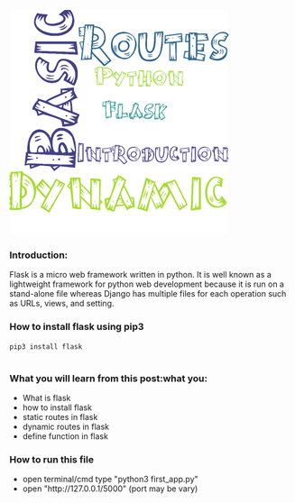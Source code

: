 ![flask basic python](https://github.com/rajat4665/flask-basic/blob/master/flask_basic2.png)
<h3>Introduction:</h3>
Flask is a micro web framework written in python. It is well known as a lightweight framework for python web development because it is run on a stand-alone file whereas Django has multiple files for each operation such as URLs, views, and setting.
<h3>How to install flask  using pip3</h3>
<pre class="lang-py prettyprint prettyprinted"><code><span class="pln">pip3 install flask</span></code>

</pre>
<h3><strong>What you will learn from this post:</strong>what you:</h3>
<ul>
	<li>What is flask</li>
	<li>how to install flask</li>
	<li>static routes in flask</li>
	<li>dynamic routes in flask</li>
	<li>define function in flask</li>
</ul>
<h3>How to run this file</h3>
<ul>
	<li>open terminal/cmd  type "python3 first_app.py"</li>
	<li>open "http://127.0.0.1/5000" (port may be vary)</li>
</ul>
 

 

 
<pre class="lang-py prettyprint prettyprinted"><code><span class="pln"> </span></code></pre>
 
